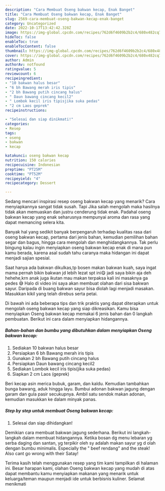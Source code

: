 ```yaml
---
description: "Cara Membuat Oseng bakwan kecap, Enak Banget"
title: "Cara Membuat Oseng bakwan kecap, Enak Banget"
slug: 2569-cara-membuat-oseng-bakwan-kecap-enak-banget
category: Uncategorized
date: 2022-10-17T13:42:42.328Z
image: https://img-global.cpcdn.com/recipes/762d6f4609b2b2c4/680x482cq70/oseng-bakwan-kecap-foto-resep-utama.jpg
hideToc: false
enableToc: true
enableTocContent: false
thumbnail: https://img-global.cpcdn.com/recipes/762d6f4609b2b2c4/680x482cq70/oseng-bakwan-kecap-foto-resep-utama.jpg
cover: https://img-global.cpcdn.com/recipes/762d6f4609b2b2c4/680x482cq70/oseng-bakwan-kecap-foto-resep-utama.jpg
author: Admin
authorAv: notfound
ratingvalue: 5
reviewcount: 6
recipeingredient:
- "10 bakwan halus besar"
- "6 bh Bawang merah iris tipis"
- "2 bh Bawang putih cincang halus"
- " Daun bawang cincang kecil2"
- " Lombok kecil iris tipisjika suka pedas"
- "2 cm Laos geprek"
recipeinstructions:

- "Selesai dan siap dinikmati!"
categories:
- Resep
tags:
- oseng
- bakwan
- kecap

katakunci: oseng bakwan kecap 
nutrition: 150 calories
recipecuisine: Indonesian
preptime: "PT25M"
cooktime: "PT52M"
recipeyield: "4"
recipecategory: Dessert

---
```



Sedang mencari inspirasi resep oseng bakwan kecap yang menarik? Cara menyiapkannya sangat tidak susah. Tapi Jika salah mengolah maka hasilnya tidak akan memuaskan dan justru cenderung tidak enak. Padahal oseng bakwan kecap yang enak seharusnya mempunyai aroma dan rasa yang dapat memancing selera kita.


Banyak hal yang sedikit banyak berpengaruh terhadap kualitas rasa dari oseng bakwan kecap, pertama dari jenis bahan, kemudian pemilihan bahan segar dan bagus, hingga cara mengolah dan menghidangkannya. Tak perlu bingung kalau ingin menyiapkan oseng bakwan kecap enak di mana pun kamu berada, karena asal sudah tahu caranya maka hidangan ini dapat menjadi sajian spesial.

Saat hanya ada bakwan dikulkas,tp bosen makan bakwan kuah, saya ingat mama pernah bikin bakwan jd lebih lezat spt ini😋 jadi saya bikin aja deh hehehe,krn anak juga ikutan mau makan terpaksa kali ini masaknya ga pedes 😅 Halo di video ini saya akan membuat olahan dari sisa bakwan sayur. Daripada di buang bakwan sayur bisa diolah lagi menjadi masakan. Masukkan kikil yang telah direbus serta petai.


Di bawah ini ada beberapa tips dan trik praktis yang dapat diterapkan untuk mengolah oseng bakwan kecap yang siap dikreasikan. Kamu bisa menyiapkan Oseng bakwan kecap memakai 6 jenis bahan dan 0 langkah pembuatan. Berikut ini cara dalam menyiapkan hidangannya.

<!--inarticleads1-->

##### Bahan-bahan dan bumbu yang dibutuhkan dalam menyiapkan Oseng bakwan kecap:

1. Sediakan 10 bakwan halus besar
1. Persiapkan 6 bh Bawang merah iris tipis
1. Gunakan 2 bh Bawang putih cincang halus
1. Persiapkan  Daun bawang cincang kecil2
1. Sediakan  Lombok kecil iris tipis(jika suka pedas)
1. Siapkan 2 cm Laos (geprek)


Beri kecap asin merica bubuk, garam, dan kaldu. Kemudian tambahkan bunga bawang, aduk hingga layu. Bumbui adonan bakwan jagung dengan garam dan gula pasir secukupnya. Ambil satu sendok makan adonan, kemudian masukkan ke dalam minyak panas. 

<!--inarticleads2-->

##### Step by step untuk membuat Oseng bakwan kecap:


1. Selesai dan siap dihidangkan!

Demikian cara membuat bakwan jagung sederhana. Berikut ini langkah-langkah dalam membuat hidangannya. Ketika bosan dg menu lebaran yg serba daging dan santan, yg terpikir oleh sy adalah makan sayur yg d olah dengan bumbu minimalis. Especially the &#34; beef rendang&#34; and the steak! Also cant go wrong with their Satay! 

Terima kasih telah menggunakan resep yang tim kami tampilkan di halaman ini. Besar harapan kami, olahan Oseng bakwan kecap yang mudah di atas dapat membantu kamu menyiapkan makanan yang menarik untuk keluarga/teman maupun menjadi ide untuk berbisnis kuliner. Selamat menikmati

